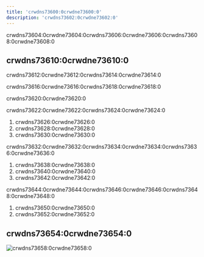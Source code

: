 ```yaml
---
title: 'crwdns73600:0crwdne73600:0'
description: 'crwdns73602:0crwdne73602:0'
---
```


crwdns73604:0crwdne73604:0crwdns73606:0crwdne73606:0crwdns73608:0crwdne73608:0

## crwdns73610:0crwdne73610:0

crwdns73612:0crwdne73612:0crwdns73614:0crwdne73614:0

crwdns73616:0crwdne73616:0crwdns73618:0crwdne73618:0

crwdns73620:0crwdne73620:0

crwdns73622:0crwdne73622:0crwdns73624:0crwdne73624:0

1. crwdns73626:0crwdne73626:0
2. crwdns73628:0crwdne73628:0
3. crwdns73630:0crwdne73630:0

crwdns73632:0crwdne73632:0crwdns73634:0crwdne73634:0crwdns73636:0crwdne73636:0

1. crwdns73638:0crwdne73638:0
2. crwdns73640:0crwdne73640:0
3. crwdns73642:0crwdne73642:0

crwdns73644:0crwdne73644:0crwdns73646:0crwdne73646:0crwdns73648:0crwdne73648:0

1. crwdns73650:0crwdne73650:0
2. crwdns73652:0crwdne73652:0

## crwdns73654:0crwdne73654:0

![crwdns73658:0crwdne73658:0](crwdns73656:0crwdne73656:0)
